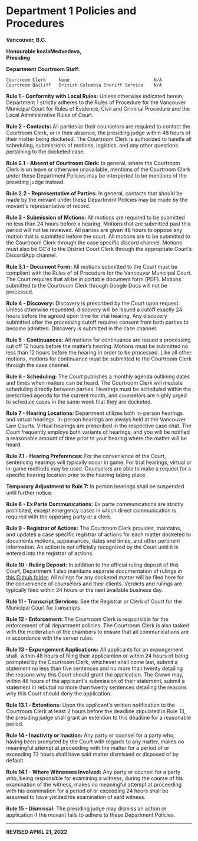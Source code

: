 # Department 1 Policies and Procedures 

**Vancouver, B.C.**

**Honourable koalaMedvedeva, 
<br>Presiding**

**Department Courtroom Staff:**
```
Courtroom Clerk     None                                N/A
Courtroom Bailiff   British Columbia Sheriff Service    N/A
```

**Rule 1 - Conformity with Local Rules:** Unless otherwise indicated herein, Department 1 strictly adheres to the Rules of Procedure for the Vancouver Municipal Court for Rules of Evidence, Civil and Criminal Procedure and the Local Administrative Rules of Court.

**Rule 2 - Contacts:** All parties or their counselors are required to contact the Courtroom Clerk, or in their absence, the presiding judge within 48 hours of their matter being docketed. The Courtroom Clerk is authorized to handle all scheduling, submissions of motions, logistics, and any other questions pertaining to the docketed case. 

**Rule 2.1 - Absent of Courtroom Clerk:** In general, where the Courtroom Clerk is on leave or otherwise unavailable, mentions of the Courtroom Clerk under these Department Policies may be interperted to be mentions of the presiding judge instead.

**Rule 2.2 - Representative of Parties:** In general, contacts that should be made by the movant under these Department Policies may be made by the movant's representative of record.

**Rule 3 - Submission of Motions:** All motions are required to be submitted no less than 24 hours before a hearing. Motions that are submitted past this period will not be reviewed. All parties are given 48 hours to oppose any motion that is submitted before the court. All motions are to be submitted to the Courtroom Clerk through the case specific discord channel. Motions must also be CC’d to the District Court Clerk through the appropriate Court’s DiscordApp channel.

**Rule 3.1 - Document Form:** All motions submitted to the Court must be compliant with the Rules of of Procedure for the Vancouver Municipal Court. The Court requires that all be in portable document form (PDF). Motions submitted to the Courtroom Clerk through Google Docs will not be processed.

**Rule 4 - Discovery:** Discovery is prescribed by the Court upon request. Unless otherwise requested, discovery will be issued a cutoff exactly 24 hours before the agreed upon time for trial hearing. Any discovery submitted after the processing cutoff requires consent from both parties to become admitted. Discovery is submitted in the case channel.

**Rule 5 - Continuances:** All motions for continuance are issued a processing cut off 12 hours before the matter’s hearing. Motions must be submitted no less than 12 hours before the hearing in order to be processed. Like all other motions, motions for continuance must be submitted to the Courtroom Clerk through the case channel.

**Rule 6 - Scheduling:** The Court publishes a monthly agenda outlining dates and times when matters can be heard. The Courtroom Clerk will mediate scheduling directly between parties. Hearings must be scheduled within the prescribed agenda for the current month, and counselors are highly urged to schedule cases in the same week that they are docketed.

**Rule 7 - Hearing Locations:** Department  utilizes both in-person hearings and virtual hearings. In-person hearings are always held at the Vancouver Law Courts. Virtual hearings are prescribed in the respective case chat. The Court frequently employs both variants of hearings, and you will be notified a reasonable amount of time prior to your hearing where the matter will be heard.

**Rule 7.1 - Hearing Preferences:** For the convenience of the Court, sentencing hearings will typically occur in game. For trial hearings, virtual or in-game methods may be used. Counselors are able to make a request for a specific hearing location prior to the hearing taking place.

**Temporary Adjustment to Rule 7:** In person hearings shall be suspended until further notice.

**Rule 8 - Ex Parte Communications:** Ex parte communications are strictly prohibited, except emergency cases in which direct communication is required with the opposing party or a clerk.

**Rule 9 - Registrar of Actions:** The Courtroom Clerk provides, maintains, and updates a case specific registrar of actions for each matter docketed to documents motions, appearances, dates and times, and other pertinent information. An action is not officially recognized by the Court until it is entered into the registrar of actions.

**Rule 10 - Ruling Deposit:** In addition to the official ruling deposit of this Court, Department 1 also maintains separate documentation of rulings in [this Github folder](https://github.com/koala4lif/Vancouver-Municipal-Court/tree/main/Judgements). All rulings for any docketed matter will be filed here for the convenience of counselors and their clients. Verdicts and rulings are typically filed within 24 hours or the next available business day.

**Rule 11 - Transcript Services:** See the Registrar or Clerk of Court for the Municipal Court for transcripts.

**Rule 12 - Enforcement:** The Courtroom Clerk is responsible for the enforcement of all department policies. The Courtroom Clerk is also tasked with the moderation of the chambers to ensure that all communications are in accordance with the server rules.

**Rule 13 - Expungement Applications:** All applicants for an expungement shall, within 48 hours of filing their applicantion or within 24 hours of being prompted by the Courtroom Clerk, whichever shall come last, submit a statement no less than five sentences and no more than twenty detailing the reasons why this Court should grant the application. The Crown may, within 48 hours of the applicant's submission of their statement, submit a statement in rebuttal no more than twenty sentences detailing the reasons why this Court should deny the application.

**Rule 13.1 - Extentions:** Upon the applicant's written notification to the Courtroom Clerk at least 2 hours before the deadline stipulated in Rule 13, the presiding judge shall grant an extention to this deadline for a reasonable period.

**Rule 14 - Inactivity or Inaction:** Any party or counsel for a party who, having been prompted by the Court with regards to any matter, makes no meaningful attempt at proceeding with the matter for a period of or exceeding 72 hours shall have said matter dismissed or disposed of by default.

**Rule 14.1 - Where Witnesses Involved:** Any party or counsel for a party who, being responsible for examining a witness, during the course of his examination of the witness, makes no meaningful attempt at proceeding with his examination for a period of or exceeding 24 hours shall be assumed to have yielded his examination of said witness.

**Rule 15 - Dismissal:** The presiding judge may dismiss an action or application if the movant fails to adhere to these Department Policies.  

---

**REVISED APRIL 21, 2022**
